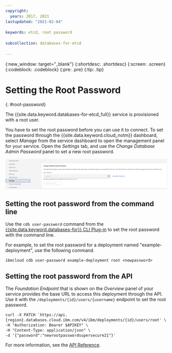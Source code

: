 ```yaml
---
copyright:
  years: 2017, 2021
lastupdated: "2021-02-04"

keywords: etcd, root password

subcollection: databases-for-etcd

---
```


{:new_window: target="_blank"}
{:shortdesc: .shortdesc}
{:screen: .screen}
{:codeblock: .codeblock}
{:pre: .pre}
{:tip: .tip}

# Setting the Root Password
{: #root-password}

The {{site.data.keyword.databases-for-etcd_full}} service is provisioned with a root user.

You have to set the root password before you can use it to connect. To set the password through the {{site.data.keyword.cloud_notm}} dashboard, select _Manage_ from the service dashboard to open the management panel for your service. Open the _Settings_ tab, and use the _Change Database Admin Password_ panel to set a new root password.

![The Change Database Admin Password Panel in _Settings_](images/settings-admin-password.png)

## Setting the root password from the command line

Use the `cdb user-password` command from the [{{site.data.keyword.databases-for}} CLI Plug-in](/docs/databases-cli-plugin?topic=databases-cli-plugin-cdb-reference) to set the root password with the command line.

For example, to set the root password for a deployment named "example-deployment", use the following command.
```
ibmcloud cdb user-password example-deployment root <newpassword>
```

## Setting the root password from the API

The _Foundation Endpoint_ that is shown on the _Overview_ panel of your service provides the base URL to access this deployment through the API. Use it with the `/deployments/{id}/users/{username}` endpoint to set the root password.

```
curl -X PATCH `https://api.{region}.databases.cloud.ibm.com/v4/ibm/deployments/{id}/users/root' \
-H "Authorization: Bearer $APIKEY" \
-H "Content-Type: application/json" \
-d '{"password":"newrootpasswordsupersecure21"}'
```

For more information, see the [API Reference](https://{DomainName}/apidocs/cloud-databases-api#set-database-level-user-s-password).

